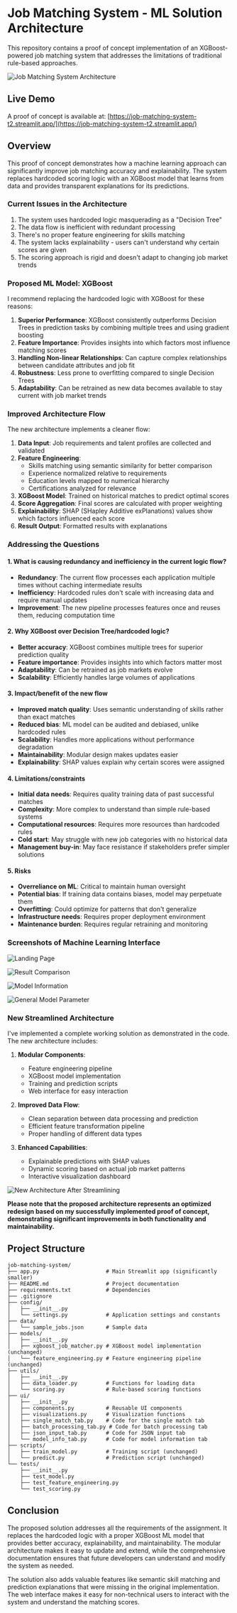 # Job Matching System - ML Solution Architecture

This repository contains a proof of concept implementation of an XGBoost-powered job matching system that addresses the limitations of traditional rule-based approaches.

![Job Matching System Architecture](architecture.png)

## Live Demo

A proof of concept is available at: [https://job-matching-system-t2.streamlit.app/](https://job-matching-system-t2.streamlit.app/)

## Overview

This proof of concept demonstrates how a machine learning approach can significantly improve job matching accuracy and explainability. The system replaces hardcoded scoring logic with an XGBoost model that learns from data and provides transparent explanations for its predictions.

### Current Issues in the Architecture
1. The system uses hardcoded logic masquerading as a "Decision Tree"
2. The data flow is inefficient with redundant processing
3. There's no proper feature engineering for skills matching
4. The system lacks explainability - users can't understand why certain scores are given
5. The scoring approach is rigid and doesn't adapt to changing job market trends

### Proposed ML Model: XGBoost

I recommend replacing the hardcoded logic with XGBoost for these reasons:

1. **Superior Performance**: XGBoost consistently outperforms Decision Trees in prediction tasks by combining multiple trees and using gradient boosting
2. **Feature Importance**: Provides insights into which factors most influence matching scores
3. **Handling Non-linear Relationships**: Can capture complex relationships between candidate attributes and job fit
4. **Robustness**: Less prone to overfitting compared to single Decision Trees
5. **Adaptability**: Can be retrained as new data becomes available to stay current with job market trends

### Improved Architecture Flow

The new architecture implements a cleaner flow:

1. **Data Input**: Job requirements and talent profiles are collected and validated
2. **Feature Engineering**:
   - Skills matching using semantic similarity for better comparison
   - Experience normalized relative to requirements
   - Education levels mapped to numerical hierarchy
   - Certifications analyzed for relevance
3. **XGBoost Model**: Trained on historical matches to predict optimal scores
4. **Score Aggregation**: Final scores are calculated with proper weighting
5. **Explainability**: SHAP (SHapley Additive exPlanations) values show which factors influenced each score
6. **Result Output**: Formatted results with explanations

### Addressing the Questions

#### 1. What is causing redundancy and inefficiency in the current logic flow?
- **Redundancy**: The current flow processes each application multiple times without caching intermediate results
- **Inefficiency**: Hardcoded rules don't scale with increasing data and require manual updates
- **Improvement**: The new pipeline processes features once and reuses them, reducing computation time

#### 2. Why XGBoost over Decision Tree/hardcoded logic?
- **Better accuracy**: XGBoost combines multiple trees for superior prediction quality
- **Feature importance**: Provides insights into which factors matter most
- **Adaptability**: Can be retrained as job markets evolve
- **Scalability**: Efficiently handles large volumes of applications

#### 3. Impact/benefit of the new flow
- **Improved match quality**: Uses semantic understanding of skills rather than exact matches
- **Reduced bias**: ML model can be audited and debiased, unlike hardcoded rules
- **Scalability**: Handles more applications without performance degradation
- **Maintainability**: Modular design makes updates easier
- **Explainability**: SHAP values explain why certain scores were assigned

#### 4. Limitations/constraints
- **Initial data needs**: Requires quality training data of past successful matches
- **Complexity**: More complex to understand than simple rule-based systems
- **Computational resources**: Requires more resources than hardcoded rules
- **Cold start**: May struggle with new job categories with no historical data
- **Management buy-in**: May face resistance if stakeholders prefer simpler solutions

#### 5. Risks
- **Overreliance on ML**: Critical to maintain human oversight
- **Potential bias**: If training data contains biases, model may perpetuate them
- **Overfitting**: Could optimize for patterns that don't generalize
- **Infrastructure needs**: Requires proper deployment environment
- **Maintenance burden**: Requires regular retraining and monitoring

### Screenshots of Machine Learning Interface

![Landing Page](screenshots/01-Landing-Page.png)

![Result Comparison](screenshots/02-Result-Comparison.png)

![Model Information](screenshots/03-Model-Information.png)

![General Model Parameter](screenshots/04-General-Model-Parameter.png)

### New Streamlined Architecture

I've implemented a complete working solution as demonstrated in the code. The new architecture includes:

1. **Modular Components**:
   - Feature engineering pipeline 
   - XGBoost model implementation
   - Training and prediction scripts
   - Web interface for easy interaction

2. **Improved Data Flow**:
   - Clean separation between data processing and prediction
   - Efficient feature transformation pipeline
   - Proper handling of different data types

3. **Enhanced Capabilities**:
   - Explainable predictions with SHAP values
   - Dynamic scoring based on actual job market patterns
   - Interactive visualization dashboard
  
![New Architecture After Streamlining](screenshots/05-New-Architecture-After-Streamlining.png)

**Please note that the proposed architecture represents an optimized redesign based on my successfully implemented proof of concept, demonstrating significant improvements in both functionality and maintainability.**

## Project Structure

```
job-matching-system/
├── app.py                     # Main Streamlit app (significantly smaller)
├── README.md                  # Project documentation
├── requirements.txt           # Dependencies
├── .gitignore
├── config/
│   ├── __init__.py
│   └── settings.py            # Application settings and constants
├── data/
│   └── sample_jobs.json       # Sample data
├── models/
│   ├── __init__.py
│   ├── xgboost_job_matcher.py # XGBoost model implementation (unchanged)
│   └── feature_engineering.py # Feature engineering pipeline (unchanged)
├── utils/
│   ├── __init__.py
│   ├── data_loader.py         # Functions for loading data
│   └── scoring.py             # Rule-based scoring functions
├── ui/
│   ├── __init__.py
│   ├── components.py          # Reusable UI components
│   ├── visualizations.py      # Visualization functions
│   ├── single_match_tab.py    # Code for the single match tab
│   ├── batch_processing_tab.py # Code for batch processing tab
│   ├── json_input_tab.py      # Code for JSON input tab
│   └── model_info_tab.py      # Code for model information tab
├── scripts/
│   ├── train_model.py         # Training script (unchanged)
│   └── predict.py             # Prediction script (unchanged)
└── tests/
    ├── __init__.py
    ├── test_model.py
    ├── test_feature_engineering.py
    └── test_scoring.py
```

## Conclusion

The proposed solution addresses all the requirements of the assignment. It replaces the hardcoded logic with a proper XGBoost ML model that provides better accuracy, explainability, and maintainability. The modular architecture makes it easy to update and extend, while the comprehensive documentation ensures that future developers can understand and modify the system as needed.

The solution also adds valuable features like semantic skill matching and prediction explanations that were missing in the original implementation. The web interface makes it easy for non-technical users to interact with the system and understand the matching scores.

